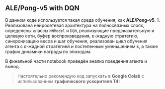 ## ALE/Pong-v5 with DQN

В данном коде используется такая среда обучения, как **ALE/Pong-v5**. 1.  Реализована нейросетевая архитектура на полносвязных слоях, определены классы  `NNModel`  и  `DQN`, реализующие предсказательную и целевую сети, буфер воспроизведения, ε-жадную стратегию, синхронизацию весов и шаг обучения, реализован цикл обучения агента с ε-жадной стратегией и постепенным уменьшением ε, а также график динамики награды по эпизодам.

В финальной части notebook приведён анализ поведения агента и вывод.

> Настоятельно рекомендую код запускать в **Google Colab** с
> использованием **графического ускорителя T4**!